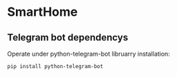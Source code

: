 # SmartHome
## Telegram bot dependencys
Operate under python-telegram-bot libruarry
installation:
```
pip install python-telegram-bot
```
